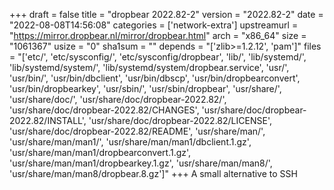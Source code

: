 +++
draft = false
title = "dropbear 2022.82-2"
version = "2022.82-2"
date = "2022-08-08T14:56:08"
categories = ['network-extra']
upstreamurl = "https://mirror.dropbear.nl/mirror/dropbear.html"
arch = "x86_64"
size = "1061367"
usize = "0"
sha1sum = ""
depends = "['zlib>=1.2.12', 'pam']"
files = "['etc/', 'etc/sysconfig/', 'etc/sysconfig/dropbear', 'lib/', 'lib/systemd/', 'lib/systemd/system/', 'lib/systemd/system/dropbear.service', 'usr/', 'usr/bin/', 'usr/bin/dbclient', 'usr/bin/dbscp', 'usr/bin/dropbearconvert', 'usr/bin/dropbearkey', 'usr/sbin/', 'usr/sbin/dropbear', 'usr/share/', 'usr/share/doc/', 'usr/share/doc/dropbear-2022.82/', 'usr/share/doc/dropbear-2022.82/CHANGES', 'usr/share/doc/dropbear-2022.82/INSTALL', 'usr/share/doc/dropbear-2022.82/LICENSE', 'usr/share/doc/dropbear-2022.82/README', 'usr/share/man/', 'usr/share/man/man1/', 'usr/share/man/man1/dbclient.1.gz', 'usr/share/man/man1/dropbearconvert.1.gz', 'usr/share/man/man1/dropbearkey.1.gz', 'usr/share/man/man8/', 'usr/share/man/man8/dropbear.8.gz']"
+++
A small alternative to SSH